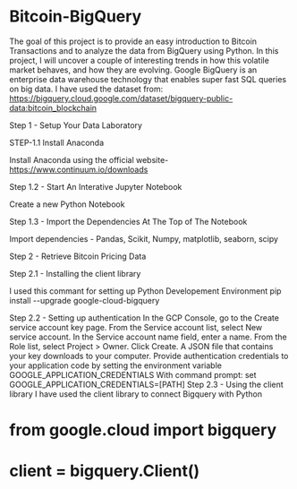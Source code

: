 # Bitcoin-BigQuery
The goal of this project is to provide an easy introduction to Bitcoin Transactions and to analyze the data from BigQuery using Python. In this project, I will uncover a couple of interesting trends in how this volatile market behaves, and how they are evolving. Google BigQuery is an enterprise data warehouse technology that enables super fast SQL queries on big data. I have used the dataset from:
https://bigquery.cloud.google.com/dataset/bigquery-public-data:bitcoin_blockchain

Step 1 - Setup Your Data Laboratory

STEP-1.1 Install Anaconda

Install Anaconda using the official website-  https://www.continuum.io/downloads

Step 1.2 - Start An Interative Jupyter Notebook

Create a new Python Notebook

Step 1.3 - Import the Dependencies At The Top of The Notebook

Import dependencies - Pandas, Scikit, Numpy, matplotlib, seaborn, scipy

Step 2 - Retrieve Bitcoin Pricing Data

Step 2.1 - Installing the client library

I used this commant for setting up Python Developement Environment
pip install --upgrade google-cloud-bigquery

Step 2.2 - Setting up authentication
In the GCP Console, go to the Create service account key page.
From the Service account list, select New service account.
In the Service account name field, enter a name.
From the Role list, select Project > Owner.
Click Create. A JSON file that contains your key downloads to your computer.
Provide authentication credentials to your application code by setting the environment variable GOOGLE_APPLICATION_CREDENTIALS
With command prompt:
set GOOGLE_APPLICATION_CREDENTIALS=[PATH]
Step 2.3 - Using the client library
	I have used the client library to connect Bigquery with Python
# from google.cloud import bigquery
# client = bigquery.Client()
